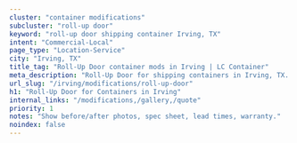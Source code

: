 ```yaml
---
cluster: "container modifications"
subcluster: "roll-up door"
keyword: "roll-up door shipping container Irving, TX"
intent: "Commercial-Local"
page_type: "Location-Service"
city: "Irving, TX"
title_tag: "Roll-Up Door container mods in Irving | LC Container"
meta_description: "Roll-Up Door for shipping containers in Irving, TX. Local fabrication & pro install. LC Container — Since 2003. Get a quote."
url_slug: "/irving/modifications/roll-up-door"
h1: "Roll-Up Door for Containers in Irving"
internal_links: "/modifications,/gallery,/quote"
priority: 1
notes: "Show before/after photos, spec sheet, lead times, warranty."
noindex: false
---
```


<!-- TODO: Add unique city/inventory copy, images, and internal links here. -->
